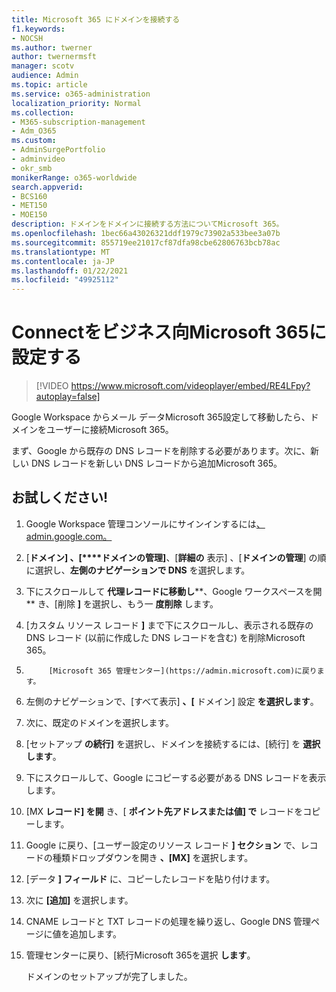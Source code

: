 ```yaml
---
title: Microsoft 365 にドメインを接続する
f1.keywords:
- NOCSH
ms.author: twerner
author: twernermsft
manager: scotv
audience: Admin
ms.topic: article
ms.service: o365-administration
localization_priority: Normal
ms.collection:
- M365-subscription-management
- Adm_O365
ms.custom:
- AdminSurgePortfolio
- adminvideo
- okr_smb
monikerRange: o365-worldwide
search.appverid:
- BCS160
- MET150
- MOE150
description: ドメインをドメインに接続する方法についてMicrosoft 365。
ms.openlocfilehash: 1bec66a43026321ddf1979c73902a533bee3a07b
ms.sourcegitcommit: 855719ee21017cf87dfa98cbe62806763bcb78ac
ms.translationtype: MT
ms.contentlocale: ja-JP
ms.lasthandoff: 01/22/2021
ms.locfileid: "49925112"
---
```

# <a name="connect-your-domain-to-microsoft-365-for-business"></a>Connectをビジネス向Microsoft 365に設定する

> [!VIDEO https://www.microsoft.com/videoplayer/embed/RE4LFpy?autoplay=false]

Google Workspace からメール データMicrosoft 365設定して移動したら、ドメインをユーザーに接続Microsoft 365。 

まず、Google から既存の DNS レコードを削除する必要があります。次に、新しい DNS レコードを新しい DNS レコードから追加Microsoft 365。

## <a name="try-it"></a>お試しください!

1. Google Workspace 管理コンソールにサインインするには[、admin.google.com。](https://admin.google.com)
1. [**ドメイン] 、[****ドメインの管理]**、[**詳細の** 表示] 、[**ドメインの管理**] の順に選択し、**左側のナビゲーションで DNS** を選択します。
1. 下にスクロールして **代理レコードに移動し****、Google ワークスペースを開** き、[削除 **]** を選択し、もう一 **度削除** します。
1. [カスタム リソース レコード **]** まで下にスクロールし、表示される既存の DNS レコード (以前に作成した DNS レコードを含む) を削除Microsoft 365。
1. 
            [Microsoft 365 管理センター](https://admin.microsoft.com)に戻ります。
1. 左側のナビゲーションで、[すべて表示] **、[** ドメイン] 設定 **を選択します**。 
1. 次に、既定のドメインを選択します。
1. [セットアップ **の続行]** を選択し、ドメインを接続するには、[続行] を  **選択します**。
1. 下にスクロールして、Google にコピーする必要がある DNS レコードを表示します。
1. [MX **レコード] を開** き、[ **ポイント先アドレスまたは値] で** レコードをコピーします。
1. Google に戻り、[ユーザー設定のリソース レコード **] セクション** で、レコードの種類ドロップダウンを開き **、[MX]** を選択します。
1. [データ **] フィールド** に、コピーしたレコードを貼り付けます。
1. 次に **[追加]** を選択します。
1. CNAME レコードと TXT レコードの処理を繰り返し、Google DNS 管理ページに値を追加します。
1. 管理センターに戻り、[続行Microsoft 365を選択 **します**。

    ドメインのセットアップが完了しました。